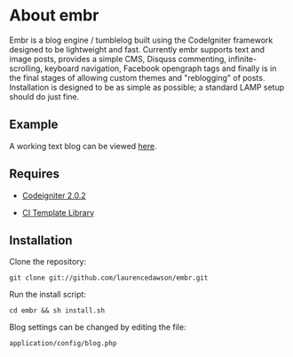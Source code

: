 # About embr

Embr is a blog engine / tumblelog built using the CodeIgniter framework designed to be lightweight and fast. Currently embr supports text and image posts, provides a simple CMS, Disquss commenting, infinite-scrolling, keyboard navigation, Facebook opengraph tags and finally is in the final stages of allowing custom themes and "reblogging" of posts. Installation is designed to be as simple as possible; a standard LAMP setup should do just fine. 

## Example

A working text blog can be viewed [here](http://embr.co/demo/).

## Requires

* [Codeigniter 2.0.2](http://codeigniter.com/download_files/reactor/CodeIgniter_2.0.2.zip)

* [CI Template Library](http://williamsconcepts.com/ci/codeigniter/libraries/template/)

## Installation

Clone the repository:

	git clone git://github.com/laurencedawson/embr.git

Run the install script:

	cd embr && sh install.sh

Blog settings can be changed by editing the file:

	application/config/blog.php

